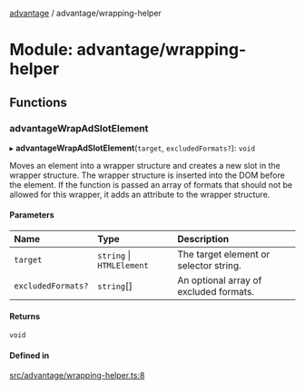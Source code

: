 [advantage](../index.md) / advantage/wrapping-helper

# Module: advantage/wrapping-helper

## Functions

### advantageWrapAdSlotElement

▸ **advantageWrapAdSlotElement**(`target`, `excludedFormats?`): `void`

Moves an element into a wrapper structure and creates a new slot in the wrapper structure.
The wrapper structure is inserted into the DOM before the element.
If the function is passed an array of formats that should not be allowed for this wrapper, it adds an attribute to the wrapper structure.

#### Parameters

| Name | Type | Description |
| :------ | :------ | :------ |
| `target` | `string` \| `HTMLElement` | The target element or selector string. |
| `excludedFormats?` | `string`[] | An optional array of excluded formats. |

#### Returns

`void`

#### Defined in

[src/advantage/wrapping-helper.ts:8](https://github.com/madington/advantage/blob/42928a4133e2ee49dd1534bf7e871f2f7429dc80/src/advantage/wrapping-helper.ts#L8)
